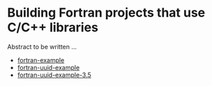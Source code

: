 # Building Fortran projects that use C/C++ libraries

Abstract to be written ...

- [fortran-example](fortran-example/)
- [fortran-uuid-example](fortran-uuid-example/)
- [fortran-uuid-example-3.5](fortran-uuid-example-3.5/)
